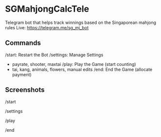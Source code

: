 # SGMahjongCalcTele
Telegram bot that helps track winnings based on the Singaporean mahjong rules
Live: https://telegram.me/sg_mj_bot

## Commands
/start: Restart the Bot
/settings: Manage Settings
 - payrate, shooter, maxtai
/play: Play the Game (start counting)
 - tai, kang, animals, flowers, manual edits
/end: End the Game (allocate payment) 

## Screenshots
/start

/settings

/play

/end

